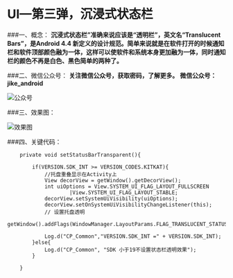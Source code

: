 # UI—第三弹，沉浸式状态栏

###一、概念：
**沉浸式状态栏”准确来说应该是“透明栏”，英文名“Translucent Bars”，是Android 4.4 新定义的设计规范。简单来说就是在软件打开的时候通知栏和软件顶部颜色融为一体，这样可以使软件和系统本身更加融为一体，同时通知栏的颜色不再是白色、黑色简单的两种了。**

###二、微信公众号：
**关注微信公众号，获取密码，了解更多。**
**微信公众号：jike_android**

![公众号](https://github.com/wch0620/StatusBar/raw/master/WeiXin/qrcode.jpg)

###三、效果图：

![效果图](https://github.com/wch0620/StatusBar/raw/master/ScreenShot/Screenshot5.png)

###四、关键代码：

```
	private void setStatusBarTransparent(){
		 
		if(VERSION.SDK_INT >= VERSION_CODES.KITKAT){
	        //托盘重叠显示在Activity上
	        View decorView = getWindow().getDecorView();	        
	        int uiOptions = View.SYSTEM_UI_FLAG_LAYOUT_FULLSCREEN 
	        		|View.SYSTEM_UI_FLAG_LAYOUT_STABLE;
	        decorView.setSystemUiVisibility(uiOptions);  
	        decorView.setOnSystemUiVisibilityChangeListener(this);
	        // 设置托盘透明
	        getWindow().addFlags(WindowManager.LayoutParams.FLAG_TRANSLUCENT_STATUS);

	    	Log.d("CP_Common","VERSION.SDK_INT =" + VERSION.SDK_INT);
		}else{
	    	Log.d("CP_Common", "SDK 小于19不设置状态栏透明效果");
	    }
		  
	}
```

